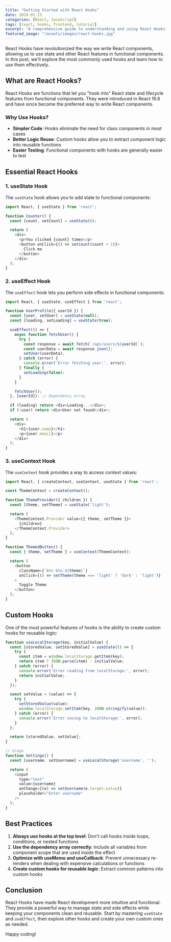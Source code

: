```yaml
---
title: "Getting Started with React Hooks"
date: 2024-01-15
categories: [React, JavaScript]
tags: [react, hooks, frontend, tutorial]
excerpt: "A comprehensive guide to understanding and using React Hooks effectively in your applications."
featured_image: "/assets/images/react-hooks.jpg"
---
```


React Hooks have revolutionized the way we write React components, allowing us to use state and other React features in functional components. In this post, we'll explore the most commonly used hooks and learn how to use them effectively.

## What are React Hooks?

React Hooks are functions that let you "hook into" React state and lifecycle features from functional components. They were introduced in React 16.8 and have since become the preferred way to write React components.

### Why Use Hooks?

- **Simpler Code**: Hooks eliminate the need for class components in most cases
- **Better Logic Reuse**: Custom hooks allow you to extract component logic into reusable functions
- **Easier Testing**: Functional components with hooks are generally easier to test

## Essential React Hooks

### 1. useState Hook

The `useState` hook allows you to add state to functional components:

```javascript
import React, { useState } from 'react';

function Counter() {
  const [count, setCount] = useState(0);

  return (
    <div>
      <p>You clicked {count} times</p>
      <button onClick={() => setCount(count + 1)}>
        Click me
      </button>
    </div>
  );
}
```

### 2. useEffect Hook

The `useEffect` hook lets you perform side effects in functional components:

```javascript
import React, { useState, useEffect } from 'react';

function UserProfile({ userId }) {
  const [user, setUser] = useState(null);
  const [loading, setLoading] = useState(true);

  useEffect(() => {
    async function fetchUser() {
      try {
        const response = await fetch(`/api/users/${userId}`);
        const userData = await response.json();
        setUser(userData);
      } catch (error) {
        console.error('Error fetching user:', error);
      } finally {
        setLoading(false);
      }
    }

    fetchUser();
  }, [userId]); // Dependency array

  if (loading) return <div>Loading...</div>;
  if (!user) return <div>User not found</div>;

  return (
    <div>
      <h1>{user.name}</h1>
      <p>{user.email}</p>
    </div>
  );
}
```

### 3. useContext Hook

The `useContext` hook provides a way to access context values:

```javascript
import React, { createContext, useContext, useState } from 'react';

const ThemeContext = createContext();

function ThemeProvider({ children }) {
  const [theme, setTheme] = useState('light');

  return (
    <ThemeContext.Provider value={{ theme, setTheme }}>
      {children}
    </ThemeContext.Provider>
  );
}

function ThemedButton() {
  const { theme, setTheme } = useContext(ThemeContext);

  return (
    <button
      className={`btn btn-${theme}`}
      onClick={() => setTheme(theme === 'light' ? 'dark' : 'light')}
    >
      Toggle Theme
    </button>
  );
}
```

## Custom Hooks

One of the most powerful features of hooks is the ability to create custom hooks for reusable logic:

```javascript
function useLocalStorage(key, initialValue) {
  const [storedValue, setStoredValue] = useState(() => {
    try {
      const item = window.localStorage.getItem(key);
      return item ? JSON.parse(item) : initialValue;
    } catch (error) {
      console.error('Error reading from localStorage:', error);
      return initialValue;
    }
  });

  const setValue = (value) => {
    try {
      setStoredValue(value);
      window.localStorage.setItem(key, JSON.stringify(value));
    } catch (error) {
      console.error('Error saving to localStorage:', error);
    }
  };

  return [storedValue, setValue];
}

// Usage
function Settings() {
  const [username, setUsername] = useLocalStorage('username', '');

  return (
    <input
      type="text"
      value={username}
      onChange={(e) => setUsername(e.target.value)}
      placeholder="Enter username"
    />
  );
}
```

## Best Practices

1. **Always use hooks at the top level**: Don't call hooks inside loops, conditions, or nested functions
2. **Use the dependency array correctly**: Include all variables from component scope that are used inside the effect
3. **Optimize with useMemo and useCallback**: Prevent unnecessary re-renders when dealing with expensive calculations or functions
4. **Create custom hooks for reusable logic**: Extract common patterns into custom hooks

## Conclusion

React Hooks have made React development more intuitive and functional. They provide a powerful way to manage state and side effects while keeping your components clean and reusable. Start by mastering `useState` and `useEffect`, then explore other hooks and create your own custom ones as needed.

Happy coding!
